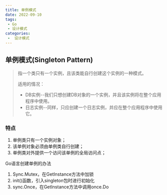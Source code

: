 ```yaml
---
title: 单例模式
date: 2022-09-10
tags:
 - Go
 - 设计模式
categories:
 -  设计模式
---
```



## 单例模式(Singleton Pattern)

> 指一个类只有一个实例，且该类能自行创建这个实例的一种模式。
>
> 适用的情况：
>
> - DB实例--我们只想创建DB对象的一个实例，并且该实例将在整个应用程序中使用。
> - 日志实例--同样，只应创建一个日志实例，并应在整个应用程序中使用它。

### **特点**

1. 单例类只有一个实例对象；
2. 该单例对象必须由单例类自行创建；
3. 单例类对外提供一个访问该单例的全局访问点；

Go语言创建单例的办法

1. Sync.Mutex，在GetInstance方法中加锁
2. init()函数，引入singleton包时进行初始化
3. sync.Once，在GetInstance方法中调用once.Do
